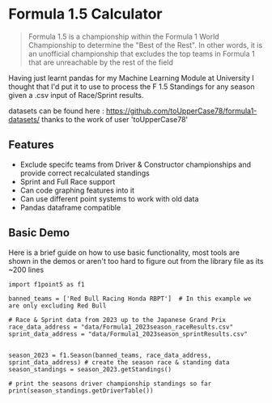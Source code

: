 # Formula 1.5 Calculator

> Formula 1.5 is a championship within the Formula 1 World Championship to determine the "Best of the Rest". In other words, it is an unofficial championship that excludes the top teams in Formula 1 that are unreachable by the rest of the field

Having just learnt pandas for my Machine Learning Module at University I thought that I'd put it to use to process the F 1.5 Standings for any season given a .csv input of Race/Sprint results.

datasets can be found here : https://github.com/toUpperCase78/formula1-datasets/ thanks to the work of user 'toUpperCase78'

## Features 
- Exclude specifc teams from Driver & Constructor championships and provide correct recalculated standings
- Sprint and Full Race support
- Can code graphing features into it
- Can use different point systems to work with old data
- Pandas dataframe compatible

## Basic Demo
Here is a brief guide on how to use basic functionality, most tools are shown in the demos or aren't too hard to figure out from the library file as its ~200 lines

```
import f1point5 as f1

banned_teams = ['Red Bull Racing Honda RBPT']  # In this example we are only excluding Red Bull

# Race & Sprint data from 2023 up to the Japanese Grand Prix
race_data_address = "data/Formula1_2023season_raceResults.csv"
sprint_data_address = "data/Formula1_2023season_sprintResults.csv"


season_2023 = f1.Season(banned_teams, race_data_address, sprint_data_address) # create the season race & standing data
season_standings = season_2023.getStandings()

# print the seasons driver championship standings so far
print(season_standings.getDriverTable())
```
